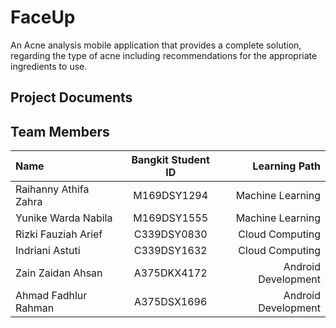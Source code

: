 # FaceUp
An Acne analysis mobile application that provides a complete solution, regarding the type of acne including recommendations for the appropriate ingredients to use.

## Project Documents


## Team Members
|       Name            | Bangkit Student ID	  | Learning Path        |
|     :------------     |:---------------:      | -----:               |
|  Raihanny Athifa Zahra| M169DSY1294           |  Machine Learning    |
|  Yunike Warda Nabila  | M169DSY1555           |  Machine Learning    |
|  Rizki Fauziah Arief  | C339DSY0830           |  Cloud Computing     |
|  Indriani Astuti      | C339DSY1632           |  Cloud Computing     |
|  Zain Zaidan Ahsan    | A375DKX4172           |  Android Development |
|  Ahmad Fadhlur Rahman | A375DSX1696           |  Android Development |
